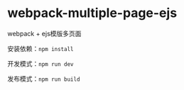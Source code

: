 # webpack-multiple-page-ejs
webpack + ejs模版多页面

安装依赖：`npm install`

开发模式：`npm run dev`

发布模式：`npm run build`